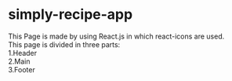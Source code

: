 # simply-recipe-app

This Page is made by using React.js in which react-icons are used. <br>
This page is divided in three parts:<br>
1.Header<br>
2.Main<br>
3.Footer
